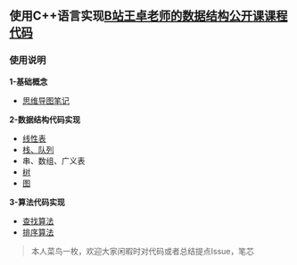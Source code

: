 ## 使用C++语言实现[B站王卓老师的数据结构公开课课程代码](https://www.bilibili.com/video/BV1nJ411V7bd?p=1)


### <span id="ch0">使用说明</span>  

**1-基础概念**

- [思维导图笔记](https://www.processon.com/view/link/601d43ad5653bb053e33e231)

**2-数据结构代码实现**

- [线性表](https://github.com/IRVING-L/Algorithm_fromBilibili/blob/main/%E7%BA%BF%E6%80%A7%E8%A1%A8.md)
- [栈、队列](https://github.com/IRVING-L/Algorithm_fromBilibili/blob/main/%E6%A0%88%E5%92%8C%E9%98%9F%E5%88%97.md)
- 串、数组、广义表
- [树](https://github.com/IRVING-L/DataStruct_fromBilibili/blob/main/%E4%BA%8C%E5%8F%89%E6%A0%91.md)
- [图](https://github.com/IRVING-L/DataStruct_fromBilibili/blob/main/%E5%9B%BE.md)

**3-算法代码实现**

- [查找算法](https://github.com/IRVING-L/DataStruct_fromBilibili/blob/main/%E6%9F%A5%E6%89%BE%E7%AE%97%E6%B3%95.md)
- [排序算法](https://github.com/IRVING-L/Algorithm_fromBilibili/blob/main/%E6%8E%92%E5%BA%8F.md)






> 本人菜鸟一枚，欢迎大家闲暇时对代码或者总结提点Issue，笔芯
